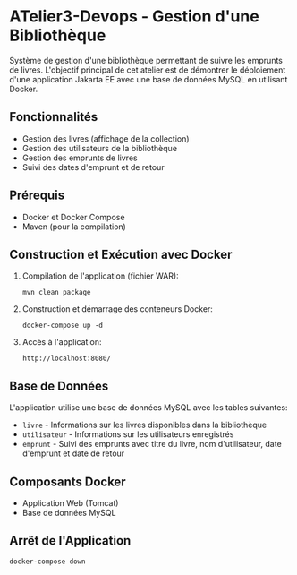 # ATelier3-Devops - Gestion d'une Bibliothèque

Système de gestion d'une bibliothèque permettant de suivre les emprunts de livres. L'objectif principal de cet atelier est de démontrer le déploiement d'une application Jakarta EE avec une base de données MySQL en utilisant Docker.

## Fonctionnalités

- Gestion des livres (affichage de la collection)
- Gestion des utilisateurs de la bibliothèque
- Gestion des emprunts de livres
- Suivi des dates d'emprunt et de retour

## Prérequis

- Docker et Docker Compose
- Maven (pour la compilation)

## Construction et Exécution avec Docker

1. Compilation de l'application (fichier WAR):
   ```
   mvn clean package
   ```

2. Construction et démarrage des conteneurs Docker:
   ```
   docker-compose up -d
   ```

3. Accès à l'application:
   ```
   http://localhost:8080/
   ```

## Base de Données

L'application utilise une base de données MySQL avec les tables suivantes:
- `livre` - Informations sur les livres disponibles dans la bibliothèque
- `utilisateur` - Informations sur les utilisateurs enregistrés
- `emprunt` - Suivi des emprunts avec titre du livre, nom d'utilisateur, date d'emprunt et date de retour

## Composants Docker

- Application Web (Tomcat)
- Base de données MySQL


## Arrêt de l'Application

```
docker-compose down
```